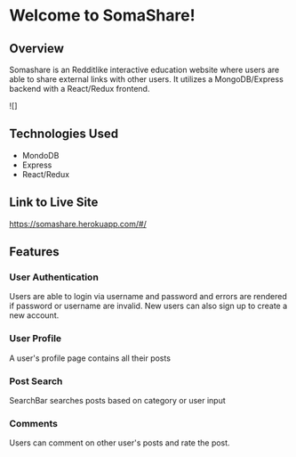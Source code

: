 # Welcome to SomaShare!

## Overview

Somashare is an Redditlike interactive education website where users are able to share external links with other users. It utilizes a MongoDB/Express backend with a React/Redux frontend. 

![]

## Technologies Used

- MondoDB
- Express
- React/Redux

## Link to Live Site

https://somashare.herokuapp.com/#/

## Features

### User Authentication

Users are able to login via username and password and errors are rendered if password or username are invalid. New users can also sign up to create a new account.

### User Profile

A user's profile page contains all their posts

### Post Search 

SearchBar searches posts based on category or user input

### Comments 

Users can comment on other user's posts and rate the post.